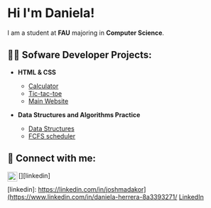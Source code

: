 # Hi I'm Daniela! 
 I am a student at **FAU** majoring in **Computer Science**.

## 👩‍💻 Sofware Developer Projects:
- **HTML & CSS** 
  - [Calculator](https://github.com/ddlhg/Calculator)
  - [Tic-tac-toe](https://github.com/ddlhg/Tic-tac-toe)
  - [Main Website](https://github.com/ddlhg/Main_Website)

- **Data Structures and Algorithms Practice**
  - [Data Structures](https://github.com/ddlhg/Practice-Algorithms)
  - [FCFS scheduler](https://github.com/ddlhg/FCFS_scheduler)

## 📨 Connect with me: ##

[<img align="left" alt="JoshMadakor | LinkedIn" width="22px" src="https://cdn.jsdelivr.net/npm/simple-icons@v3/icons/linkedin.svg" />][linkedin]

[linkedin]: https://linkedin.com/in/joshmadakor](https://www.linkedin.com/in/daniela-herrera-8a3393271/
<a href="https://www.linkedin.com/in/daniela-herrera-8a3393271/">LinkedIn</a>

<!--
- 🔭 I’m currently working on ...
- 🌱 I’m currently learning ...
- 👯 I’m looking to collaborate on ...
- 🤔 I’m looking for help with ...
- 💬 Ask me about ...
- 📫 How to reach me: ...
- ⚡ Fun fact: ...
- Certifications: ....
-->
